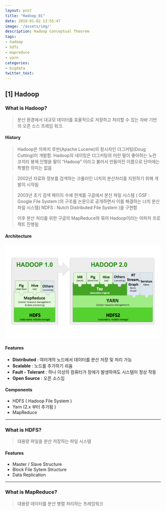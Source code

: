 ```yaml
---
layout: post
title: "Hadoop_01"
date: 2019-01-02 13:55:47
image: '/assets/img/'
description: Hadoop Conceptual Theorem
tags:
- hadoop
- hdfs
- mapreduce
- yarn
categories:
- bigdata
twitter_text:
---
```


## [1] Hadoop

### What is Hadoop? 

> 분산 환경에서 대규모 데이터를 효율적으로 저장하고 처리할 수 있는 자바 기반의 오픈 소스 프레임 워크.



#### History

> Hadoop은 아파치 루씬(Apache Lucene)의 창시자인 더그커팅(Doug Cutting)이 개발함. Hadoop의 네이밍은 더그커팅의 어린 딸이 좋아하는 노란 코끼리 봉제 인형을 딸이 “Hadoop” 이라고 불러서 만들어진 이름으로 단어에는 특별한 의미는 없음

> 2002년 자료와 정보를 검색하는 크롤러인 너치의 분산처리를 지원하기 위해 개발이 시작됨
>
> 2003년 초기 검색 페이지 수에 한계를 구글에서 분산 파일 시스템 ( GSF : Google File System )의 구조를 논문으로 공개하면서 이를 해결하는 너치 분산파일 시스템( NDFS : Nutch Distributed File System )을 구현함
>
> 이후 분산 처리를 위한 구글의  MapReduce와 묶어 Hadoop이라는 아파치 프로젝트 진행됨



#### Architecture

![hadoop_architecture](/assets/img/hadoop_architecture.jpg)

#### Features

- **Distributed** : 여러개의 노드에서 데이터를 분산 저장 및 처리 가능
- **Scalable** :  노드를 추가하기 쉬움
- **Fault - Tolerant** : 하나 이상의 컴퓨터가 장애가 발생하여도 시스템이 정상 작동
- **Open Source** : 오픈 소스임



#### Components

- HDFS ( Hadoop File System )
- Yarn (2.x 부터 추가됨 )
- MapReduce



------



### What is HDFS?

> 대용량 파일을 분산 저장하는 파일 시스템



#### Features

- Master / Slave Structure
- Block File Sytem Structure
- Data Replication



------



### What is MapReduce?

> 대용량 데이터를 분산 병렬 처리하는 프레임워크




